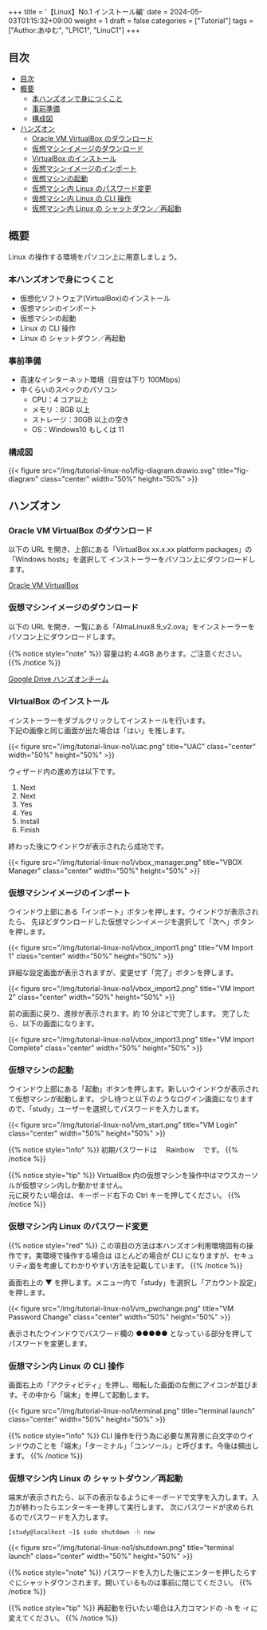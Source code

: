 +++
title = '【Linux】No.1 インストール編'
date = 2024-05-03T01:15:32+09:00
weight = 1
draft = false
categories = ["Tutorial"]
tags = ["Author:あゆむ", "LPIC1", "LinuC1"]
+++

## 目次

- [目次](#目次)
- [概要](#概要)
  - [本ハンズオンで身につくこと](#本ハンズオンで身につくこと)
  - [事前準備](#事前準備)
  - [構成図](#構成図)
- [ハンズオン](#ハンズオン)
  - [Oracle VM VirtualBox のダウンロード](#oracle-vm-virtualbox-のダウンロード)
  - [仮想マシンイメージのダウンロード](#仮想マシンイメージのダウンロード)
  - [VirtualBox のインストール](#virtualbox-のインストール)
  - [仮想マシンイメージのインポート](#仮想マシンイメージのインポート)
  - [仮想マシンの起動](#仮想マシンの起動)
  - [仮想マシン内 Linux のパスワード変更](#仮想マシン内-linux-のパスワード変更)
  - [仮想マシン内 Linux の CLI 操作](#仮想マシン内-linux-の-cli-操作)
  - [仮想マシン内 Linux の シャットダウン／再起動](#仮想マシン内-linux-の-シャットダウン再起動)

## 概要

Linux の操作する環境をパソコン上に用意しましょう。

### 本ハンズオンで身につくこと

- 仮想化ソフトウェア(VirtualBox)のインストール
- 仮想マシンのインポート
- 仮想マシンの起動
- Linux の CLI 操作
- Linux の シャットダウン／再起動

### 事前準備

- 高速なインターネット環境（目安は下り 100Mbps）
- 中くらいのスペックのパソコン
  - CPU：4 コア以上
  - メモリ：8GB 以上
  - ストレージ：30GB 以上の空き
  - OS：Windows10 もしくは 11

### 構成図

{{< figure src="/img/tutorial-linux-no1/fig-diagram.drawio.svg" title="fig-diagram" class="center" width="50%" height="50%" >}}

## ハンズオン

### Oracle VM VirtualBox のダウンロード

以下の URL を開き、上部にある「VirtualBox xx.x.xx platform packages」の「Windows hosts」を選択して
インストーラーをパソコン上にダウンロードします。

[Oracle VM VirtualBox](https://www.virtualbox.org/wiki/Downloads)

### 仮想マシンイメージのダウンロード

以下の URL を開き、一覧にある「AlmaLinux8.9_v2.ova」をインストーラーをパソコン上にダウンロードします。

{{% notice style="note" %}}
容量は約 4.4GB あります。ご注意ください。
{{% /notice %}}

[Google Drive ハンズオンチーム](https://drive.google.com/drive/folders/1fWVWWtukEUQca8SfQ2roBza9jYE5-fMd?usp=sharing)

### VirtualBox のインストール

インストーラーをダブルクリックしてインストールを行います。  
下記の画像と同じ画面が出た場合は「はい」を推します。

{{< figure src="/img/tutorial-linux-no1/uac.png" title="UAC" class="center" width="50%" height="50%" >}}

ウィザード内の進め方は以下です。

1. Next
2. Next
3. Yes
4. Yes
5. Install
6. Finish

終わった後にウインドウが表示されたら成功です。

{{< figure src="/img/tutorial-linux-no1/vbox_manager.png" title="VBOX Manager" class="center" width="50%" height="50%" >}}

### 仮想マシンイメージのインポート

ウインドウ上部にある「インポート」ボタンを押します。ウインドウが表示されたら、
先ほどダウンロードした仮想マシンイメージを選択して「次へ」ボタンを押します。

{{< figure src="/img/tutorial-linux-no1/vbox_import1.png" title="VM Import 1" class="center" width="50%" height="50%" >}}

詳細な設定画面が表示されますが、変更せず「完了」ボタンを押します。

{{< figure src="/img/tutorial-linux-no1/vbox_import2.png" title="VM Import 2" class="center" width="50%" height="50%" >}}

前の画面に戻り、進捗が表示されます。約 10 分ほどで完了します。
完了したら、以下の画面になります。

{{< figure src="/img/tutorial-linux-no1/vbox_import3.png" title="VM Import Complete" class="center" width="50%" height="50%" >}}

### 仮想マシンの起動

ウインドウ上部にある「起動」ボタンを押します。新しいウインドウが表示されて仮想マシンが起動します。
少し待つと以下のようなログイン画面になりますので、「study」ユーザーを選択してパスワードを入力します。

{{< figure src="/img/tutorial-linux-no1/vm_start.png" title="VM Login" class="center" width="50%" height="50%" >}}

{{% notice style="info" %}}
初期パスワードは　 Rainbow 　です。
{{% /notice %}}

{{% notice style="tip" %}}
VirtualBox 内の仮想マシンを操作中はマウスカーソルが仮想マシン内しか動かせません。  
元に戻りたい場合は、キーボード右下の Ctrl キーを押してください。
{{% /notice %}}

### 仮想マシン内 Linux のパスワード変更

{{% notice style="red" %}}
この項目の方法は本ハンズオン利用環境固有の操作です。実環境で操作する場合は
ほとんどの場合が CLI になりますが、セキュリティ面を考慮してわかりやすい方法を記載しています。
{{% /notice %}}

画面右上の ▼ を押します。メニュー内で「study」を選択し「アカウント設定」を押します。

{{< figure src="/img/tutorial-linux-no1/vm_pwchange.png" title="VM Password Change" class="center" width="50%" height="50%" >}}

表示されたウインドウでパスワード欄の ●●●●● となっている部分を押してパスワードを変更します。

### 仮想マシン内 Linux の CLI 操作

画面右上の「アクティビティ」を押し、暗転した画面の左側にアイコンが並びます。その中から「端末」を押して起動します。

{{< figure src="/img/tutorial-linux-no1/terminal.png" title="terminal launch" class="center" width="50%" height="50%" >}}

{{% notice style="info" %}}
CLI 操作を行う為に必要な黒背景に白文字のウインドウのことを「端末」「ターミナル」「コンソール」と呼びます。今後は頻出します。
{{% /notice %}}

### 仮想マシン内 Linux の シャットダウン／再起動

端末が表示されたら、以下の表示なるようにキーボードで文字を入力します。入力が終わったらエンターキーを押して実行します。
次にパスワードが求められるのでパスワードを入力します。

```bash
[study@localhost ~]$ sudo shutdown -h now
```

{{< figure src="/img/tutorial-linux-no1/shutdown.png" title="terminal launch" class="center" width="50%" height="50%" >}}

{{% notice style="note" %}}
パスワードを入力した後にエンターを押したらすぐにシャットダウンされます。開いているものは事前に閉じてください。
{{% /notice %}}

{{% notice style="tip" %}}
再起動を行いたい場合は入力コマンドの -h を -r に変えてください。
{{% /notice %}}
